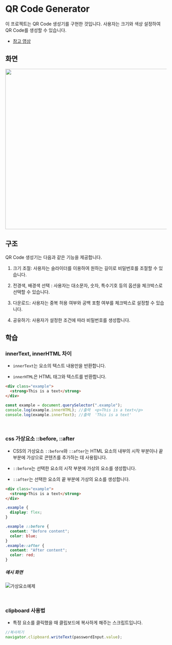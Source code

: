 # QR Code Generator

이 프로젝트는 QR Code 생성기를 구현한 것입니다. 사용자는 크기와 색상 설정하여 QR Code를 생성할 수 있습니다.

- [참고 영상](https://www.youtube.com/watch?v=I50Xwve6QW4&list=PLkC56g8fboI0HghByzVuD2Vz8ROUXfF_j&index=4)

## 화면

<img src="https://github.com/bymine/Javascript-Coding/assets/71866185/af531763-2e54-4b4a-b903-e09dd0191dff" width="800" height="500">

## 구조

QR Code 생성기는 다음과 같은 기능을 제공합니다.

1. 크기 조절: 사용자는 슬라이더를 이용하여 원하는 길이로 비밀번호를 조절할 수 있습니다.

2. 전경색, 배경색 선택 : 사용자는 대소문자, 숫자, 특수기호 등의 옵션을 체크박스로 선택할 수 있습니다.

3. 다운로드: 사용자는 중복 허용 여부와 공백 포함 여부를 체크박스로 설정할 수 있습니다.

4. 공유하기: 사용자가 설정한 조건에 따라 비밀번호를 생성합니다.

## 학습

### innerText, innerHTML 차이

- `innerText`는 요소의 텍스트 내용만을 반환합니다.

- `innerHTML`은 HTML 태그와 텍스트를 반환합니다.

```html
<div class="example">
  <strong>This is a text</strong>
</div>
```

```javascript
const example = document.querySelector(".example");
console.log(example.innerHTML); //출력  <p>This is a text</p>
console.log(example.innerText); //출력  'This is a text'
```

<br/>

### css 가상요소 ::before, ::after

- CSS의 가상요소 `::before`와 `::after`는 HTML 요소의 내부의 시작 부분이나 끝 부분에 가상으로 콘텐츠를 추가하는 데 사용됩니다.

- `::before`는 선택한 요소의 시작 부분에 가상의 요소를 생성합니다.

- `::after`는 선택한 요소의 끝 부분에 가상의 요소를 생성합니다.

```html
<div class="example">
  <strong>This is a text</strong>
</div>
```

```css
.example {
  display: flex;
}

.example ::before {
  content: "Before content";
  color: blue;
}
.example::after {
  content: "After content";
  color: red;
}
```

##### 예시 화면

![가상요소예제](https://github.com/bymine/Javascript-Coding/assets/71866185/9b71d4ba-c52c-4458-96b8-46db9b4c3087)

<br/>

### clipboard 사용법

- 특정 요소를 클릭했을 때 클립보드에 복사하게 해주는 스크립트입니다.

```javascript
//복사히기
navigator.clipboard.writeText(passwordInput.value);
```
